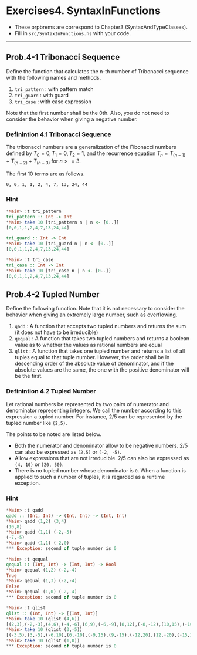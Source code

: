 # Exercises4. SyntaxInFunctions
* These prpbrems are correspond to Chapter3 (SyntaxAndTypeClasses).
* Fill in `src/SyntaxInFunctions.hs` with your code.

---

## Prob.4-1 Tribonacci Sequence
Define the function that calculates the n-th number of Tribonacci sequence with the following names and methods.
  1. `tri_pattern` : with pattern match
  2. `tri_guard` : with guard
  3. `tri_case` : with case expression

Note that the first number shall be the 0th.
Also, you do not need to consider the behavior when giving a negative number.

### Definintion 4.1 Tribonacci Sequence
The tribonacci numbers are a generalization of the Fibonacci numbers defined by $T_0=0, T_1=0, T_2=1$, and the recurrence equation $T_n=T_(n-1)+T_(n-2)+T_(n-3)$
for $n>=3$.

The first 10 terms are as follows.
```
0, 0, 1, 1, 2, 4, 7, 13, 24, 44
```

### Hint
```haskell
*Main> :t tri_pattern
tri_pattern :: Int -> Int
*Main> take 10 [tri_pattern n | n <- [0..]]
[0,0,1,1,2,4,7,13,24,44]

tri_guard :: Int -> Int
*Main> take 10 [tri_guard n | n <- [0..]]
[0,0,1,1,2,4,7,13,24,44]

*Main> :t tri_case
tri_case :: Int -> Int
*Main> take 10 [tri_case n | n <- [0..]]
[0,0,1,1,2,4,7,13,24,44]
```

## Prob.4-2 Tupled Number
Define the following function. Note that it is not necessary to consider the behavior when giving an extremely large number, such as overflowing.
1. `qadd` : A function that accepts two tupled numbers and returns the sum (it does not have to be irreducible)
2. `qequal` : A function that takes two tupled numbers and returns a boolean value as to whether the values as rational numbers are equal
3. `qlist` : A function that takes one tupled number and returns a list of all tuples equal to that tuple number. However, the order shall be in descending order of the absolute value of denominator, and if the absolute values are the same, the one with the positive denominator will be the first.  

### Definintion 4.2 Tupled Number
Let rational numbers be represented by two pairs of numerator and denominator representing integers.
We call the number according to this expression a tupled number.
For instance, 2/5 can be represented by the tupled number like `(2,5)`.

The points to be noted are listed below.
- Both the numerator and denominator allow to be negative numbers. 2/5 can also be expressed as `(2,5)` or `(-2, -5)`.
- Allow expressions that are not irreducible. 2/5 can also be expressed as `(4, 10)` or `(20, 50)`.
- There is no tupled number whose denominator is `0`. When a function is applied to such a number of tuples, it is regarded as a runtime exception.

### Hint
```haskell
*Main> :t qadd
qadd :: (Int, Int) -> (Int, Int) -> (Int, Int)
*Main> qadd (1,2) (3,4)
(10,8)
*Main> qadd (1,1) (-2,-5)
(-7,-5)
*Main> qadd (1,1) (-2,0)
*** Exception: second of tuple number is 0

*Main> :t qequal
qequal :: (Int, Int) -> (Int, Int) -> Bool
*Main> qequal (1,2) (-2,-4)
True
*Main> qequal (1,3) (-2,-4)
False
*Main> qequal (1,0) (-2,-4)
*** Exception: second of tuple number is 0

*Main> :t qlist
qlist :: (Int, Int) -> [(Int, Int)]
*Main> take 10 (qlist (4,6))
[(2,3),(-2,-3),(4,6),(-4,-6),(6,9),(-6,-9),(8,12),(-8,-12),(10,15),(-10,-15)]
*Main> take 10 (qlist (3,-5))
[(-3,5),(3,-5),(-6,10),(6,-10),(-9,15),(9,-15),(-12,20),(12,-20),(-15,25),(15,-25)]
*Main> take 10 (qlist (1,0))
*** Exception: second of tuple number is 0
```
